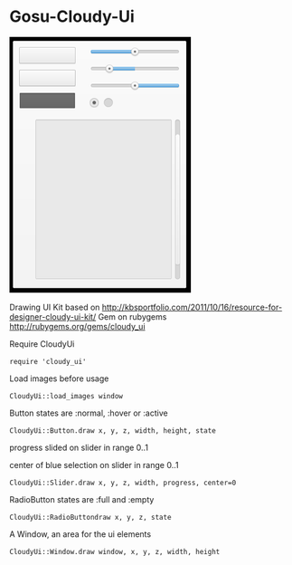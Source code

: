 Gosu-Cloudy-Ui
==============

![Current elements](/screenshot.png)

Drawing UI Kit based on http://kbsportfolio.com/2011/10/16/resource-for-designer-cloudy-ui-kit/
Gem on rubygems http://rubygems.org/gems/cloudy_ui

Require CloudyUi

    require 'cloudy_ui'

Load images before usage

    CloudyUi::load_images window

Button states are :normal, :hover or :active

    CloudyUi::Button.draw x, y, z, width, height, state
    
progress slided on slider in range 0..1

center of blue selection on slider in range 0..1
    
    CloudyUi::Slider.draw x, y, z, width, progress, center=0

RadioButton states are :full and :empty

    CloudyUi::RadioButtondraw x, y, z, state

A Window, an area for the ui elements
    
    CloudyUi::Window.draw window, x, y, z, width, height